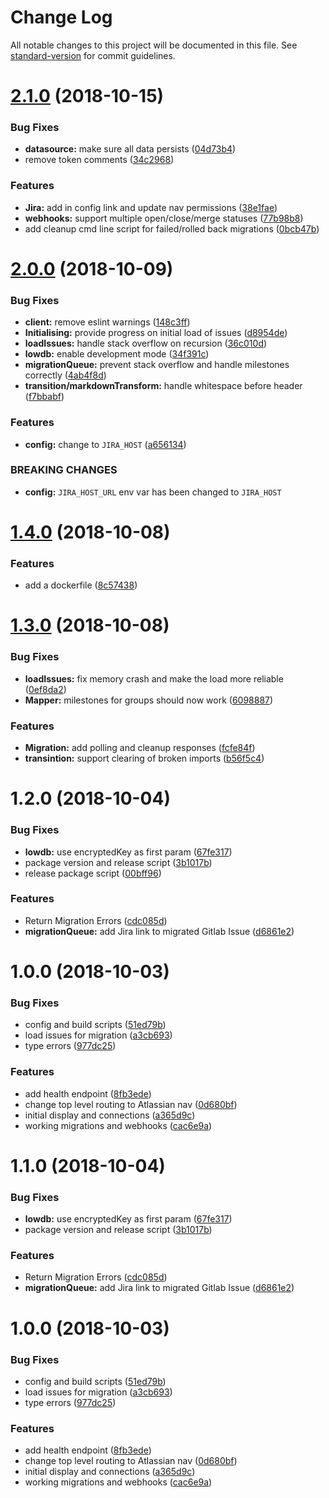 # Change Log

All notable changes to this project will be documented in this file. See [standard-version](https://github.com/conventional-changelog/standard-version) for commit guidelines.

<a name="2.1.0"></a>
# [2.1.0](https://github.com/SimeonC/jira-gitlab-seneschal/compare/v2.0.0...v2.1.0) (2018-10-15)


### Bug Fixes

* **datasource:** make sure all data persists ([04d73b4](https://github.com/SimeonC/jira-gitlab-seneschal/commit/04d73b4))
* remove token comments ([34c2968](https://github.com/SimeonC/jira-gitlab-seneschal/commit/34c2968))


### Features

* **Jira:** add in config link and update nav permissions ([38e1fae](https://github.com/SimeonC/jira-gitlab-seneschal/commit/38e1fae))
* **webhooks:** support multiple open/close/merge statuses ([77b98b8](https://github.com/SimeonC/jira-gitlab-seneschal/commit/77b98b8))
* add cleanup cmd line script for failed/rolled back migrations ([0bcb47b](https://github.com/SimeonC/jira-gitlab-seneschal/commit/0bcb47b))



<a name="2.0.0"></a>
# [2.0.0](https://github.com/SimeonC/jira-gitlab-seneschal/compare/v1.4.0...v2.0.0) (2018-10-09)


### Bug Fixes

* **client:** remove eslint warnings ([148c3ff](https://github.com/SimeonC/jira-gitlab-seneschal/commit/148c3ff))
* **Initialising:** provide progress on initial load of issues ([d8954de](https://github.com/SimeonC/jira-gitlab-seneschal/commit/d8954de))
* **loadIssues:** handle stack overflow on recursion ([36c010d](https://github.com/SimeonC/jira-gitlab-seneschal/commit/36c010d))
* **lowdb:** enable development mode ([34f391c](https://github.com/SimeonC/jira-gitlab-seneschal/commit/34f391c))
* **migrationQueue:** prevent stack overflow and handle milestones correctly ([4ab4f8d](https://github.com/SimeonC/jira-gitlab-seneschal/commit/4ab4f8d))
* **transition/markdownTransform:** handle whitespace before header ([f7bbabf](https://github.com/SimeonC/jira-gitlab-seneschal/commit/f7bbabf))


### Features

* **config:** change to `JIRA_HOST` ([a656134](https://github.com/SimeonC/jira-gitlab-seneschal/commit/a656134))


### BREAKING CHANGES

* **config:** `JIRA_HOST_URL` env var has been changed to `JIRA_HOST`



<a name="1.4.0"></a>
# [1.4.0](https://github.com/SimeonC/jira-gitlab-seneschal/compare/v1.3.0...v1.4.0) (2018-10-08)


### Features

* add a dockerfile ([8c57438](https://github.com/SimeonC/jira-gitlab-seneschal/commit/8c57438))



<a name="1.3.0"></a>
# [1.3.0](https://github.com/SimeonC/jira-gitlab-seneschal/compare/v1.2.0...v1.3.0) (2018-10-08)


### Bug Fixes

* **loadIssues:** fix memory crash and make the load more reliable ([0ef8da2](https://github.com/SimeonC/jira-gitlab-seneschal/commit/0ef8da2))
* **Mapper:** milestones for groups should now work ([6098887](https://github.com/SimeonC/jira-gitlab-seneschal/commit/6098887))


### Features

* **Migration:** add polling and cleanup responses ([fcfe84f](https://github.com/SimeonC/jira-gitlab-seneschal/commit/fcfe84f))
* **transintion:** support clearing of broken imports ([b56f5c4](https://github.com/SimeonC/jira-gitlab-seneschal/commit/b56f5c4))



<a name="1.2.0"></a>
# 1.2.0 (2018-10-04)


### Bug Fixes

* **lowdb:** use encryptedKey as first param ([67fe317](https://github.com/SimeonC/jira-gitlab-seneschal/commit/67fe317))
* package version and release script ([3b1017b](https://github.com/SimeonC/jira-gitlab-seneschal/commit/3b1017b))
* release package script ([00bff96](https://github.com/SimeonC/jira-gitlab-seneschal/commit/00bff96))


### Features

* Return Migration Errors ([cdc085d](https://github.com/SimeonC/jira-gitlab-seneschal/commit/cdc085d))
* **migrationQueue:** add Jira link to migrated Gitlab Issue ([d6861e2](https://github.com/SimeonC/jira-gitlab-seneschal/commit/d6861e2))



<a name="1.0.0"></a>
# 1.0.0 (2018-10-03)


### Bug Fixes

* config and build scripts ([51ed79b](https://github.com/SimeonC/jira-gitlab-seneschal/commit/51ed79b))
* load issues for migration ([a3cb693](https://github.com/SimeonC/jira-gitlab-seneschal/commit/a3cb693))
* type errors ([977dc25](https://github.com/SimeonC/jira-gitlab-seneschal/commit/977dc25))


### Features

* add health endpoint ([8fb3ede](https://github.com/SimeonC/jira-gitlab-seneschal/commit/8fb3ede))
* change top level routing to Atlassian nav ([0d680bf](https://github.com/SimeonC/jira-gitlab-seneschal/commit/0d680bf))
* initial display and connections ([a365d9c](https://github.com/SimeonC/jira-gitlab-seneschal/commit/a365d9c))
* working migrations and webhooks ([cac6e9a](https://github.com/SimeonC/jira-gitlab-seneschal/commit/cac6e9a))



<a name="1.1.0"></a>
# 1.1.0 (2018-10-04)


### Bug Fixes

* **lowdb:** use encryptedKey as first param ([67fe317](https://github.com/SimeonC/jira-gitlab-seneschal/commit/67fe317))
* package version and release script ([3b1017b](https://github.com/SimeonC/jira-gitlab-seneschal/commit/3b1017b))


### Features

* Return Migration Errors ([cdc085d](https://github.com/SimeonC/jira-gitlab-seneschal/commit/cdc085d))
* **migrationQueue:** add Jira link to migrated Gitlab Issue ([d6861e2](https://github.com/SimeonC/jira-gitlab-seneschal/commit/d6861e2))



<a name="1.0.0"></a>
# 1.0.0 (2018-10-03)


### Bug Fixes

* config and build scripts ([51ed79b](https://github.com/SimeonC/jira-gitlab-seneschal/commit/51ed79b))
* load issues for migration ([a3cb693](https://github.com/SimeonC/jira-gitlab-seneschal/commit/a3cb693))
* type errors ([977dc25](https://github.com/SimeonC/jira-gitlab-seneschal/commit/977dc25))


### Features

* add health endpoint ([8fb3ede](https://github.com/SimeonC/jira-gitlab-seneschal/commit/8fb3ede))
* change top level routing to Atlassian nav ([0d680bf](https://github.com/SimeonC/jira-gitlab-seneschal/commit/0d680bf))
* initial display and connections ([a365d9c](https://github.com/SimeonC/jira-gitlab-seneschal/commit/a365d9c))
* working migrations and webhooks ([cac6e9a](https://github.com/SimeonC/jira-gitlab-seneschal/commit/cac6e9a))

